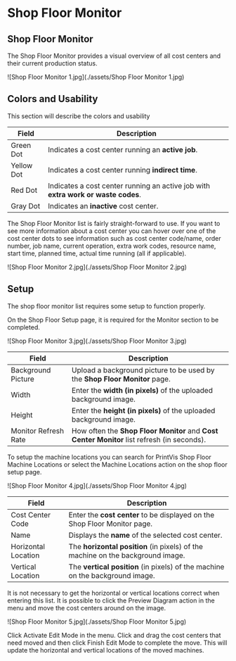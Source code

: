 # Shop Floor Monitor


## Shop Floor Monitor

The Shop Floor Monitor provides a visual overview of all cost centers and their current production status.

![Shop Floor Monitor 1.jpg](./assets/Shop Floor Monitor 1.jpg)


## Colors and Usability
This section will describe the colors and usability

| **Field**    | **Description**                                                                 |
|--------------|----------------------------------------------------------------------------------|
| Green Dot    | Indicates a cost center running an **active job**.                              |
| Yellow Dot   | Indicates a cost center running **indirect time**.                              |
| Red Dot      | Indicates a cost center running an active job with **extra work or waste codes**. |
| Gray Dot     | Indicates an **inactive** cost center.                                          |


The Shop Floor Monitor list is fairly straight-forward to use. If you want to see more information about a cost center you can hover over one of the cost center dots to see information such as cost center code/name, order number, job name, current operation, extra work codes, resource name, start time, planned time, actual time running (all if applicable).

![Shop Floor Monitor 2.jpg](./assets/Shop Floor Monitor 2.jpg)


## Setup
The shop floor monitor list requires some setup to function properly.



On the Shop Floor Setup page, it is required for the Monitor section to be completed.


![Shop Floor Monitor 3.jpg](./assets/Shop Floor Monitor 3.jpg)

| **Field**             | **Description**                                                                                 |
|------------------------|-------------------------------------------------------------------------------------------------|
| Background Picture     | Upload a background picture to be used by the **Shop Floor Monitor** page.                     |
| Width                  | Enter the **width (in pixels)** of the uploaded background image.                              |
| Height                 | Enter the **height (in pixels)** of the uploaded background image.                             |
| Monitor Refresh Rate   | How often the **Shop Floor Monitor** and **Cost Center Monitor** list refresh (in seconds).    |


To setup the machine locations you can search for PrintVis Shop Floor Machine Locations or select the Machine Locations action on the shop floor setup page.

![Shop Floor Monitor 4.jpg](./assets/Shop Floor Monitor 4.jpg)

| **Field**           | **Description**                                                                                  |
|----------------------|--------------------------------------------------------------------------------------------------|
| Cost Center Code     | Enter the **cost center** to be displayed on the Shop Floor Monitor page.                        |
| Name                 | Displays the **name** of the selected cost center.                                               |
| Horizontal Location  | The **horizontal position** (in pixels) of the machine on the background image.                 |
| Vertical Location    | The **vertical position** (in pixels) of the machine on the background image.                   |


It is not necessary to get the horizontal or vertical locations correct when entering this list. It is possible to click the Preview Diagram action in the menu and move the cost centers around on the image.

![Shop Floor Monitor 5.jpg](./assets/Shop Floor Monitor 5.jpg)


Click Activate Edit Mode in the menu. Click and drag the cost centers that need moved and then click Finish Edit Mode to complete the move. This will update the horizontal and vertical locations of the moved machines.
